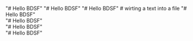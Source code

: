 "# Hello BDSF" 
"# Hello BDSF" 
"# Hello BDSF"  # wirting a text into a file
"# Hello BDSF"  
"# Hello BDSF"  
"# Hello BDSF"  
"# Hello BDSF"  
